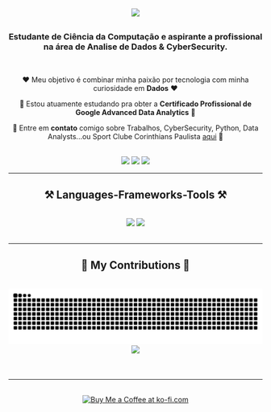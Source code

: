 
<h1 align="center">
    <img src="https://readme-typing-svg.herokuapp.com/?font=Righteous&size=35&center=true&vCenter=true&width=500&height=70&duration=4000&lines=Hi+There!+👋;+I'm+Lucas+Cronemberger!;" />
</h1>

<h3 align="center">Estudante de Ciência da Computação e aspirante a profissional na área de Analise de Dados & CyberSecurity.</h3>

<br/>

<div align="center">
 
 ❤️ Meu objetivo é combinar minha paixão por tecnologia com minha curiosidade em **Dados** ❤️
 
 🌱 Estou atuamente estudando pra obter a **Certificado Profissional de Google Advanced Data Analytics** 🌱

💬 Entre em **contato** comigo sobre Trabalhos, CyberSecurity, Python, Data Analysts...ou Sport Clube Corinthians Paulista [aqui]() 💬


 </div>
 
<br/>
 
<div align="center"> 
  <a href="https://www.instagram.com/lucas.cbgr" target="_blank"><img src="https://img.shields.io/badge/-Instagram-%23E4405F?style=for-the-badge&logo=instagram&logoColor=white" target="_blank"></a>
  <a href = "mailto:lucas.cbgr@gmail.com"><img src="https://img.shields.io/badge/-Gmail-%23333?style=for-the-badge&logo=gmail&logoColor=white" target="_blank"></a>
  <a href="https://www.linkedin.com/in/lucas-cronemberger-10101b275" target="_blank"><img src="https://img.shields.io/badge/-LinkedIn-%230077B5?style=for-the-badge&logo=linkedin&logoColor=white" target="_blank"></a> 
</div>

 <hr/>
 
<h2 align="center">⚒️ Languages-Frameworks-Tools ⚒️</h2>
<br/>
<div align="center">
    <img src="https://skillicons.dev/icons?i=py,cs,java,ruby,bash,powershell,go,html,css,mysql" />
    <img src="https://skillicons.dev/icons?i=vscode,visualstudio,idea,github,eclipse,windows,linux" /><br>
</div>

<br/>
<hr/>

<div align="center">
  <h2>🐍 My Contributions 🐍</h2>
  <br>
  <img alt="snake eating my contributions" src="https://raw.githubusercontent.com/LucasCronemberg/LucasCronemberg/output/github-contribution-grid-snake.svg" />
  <div align="center">
  <img src="https://profile-counter.glitch.me/LucasCronemberg/count.svg?"  />
</div>
  <br/><br/>
</div>

<hr/>

<br/>

<div align="center">
<a href='https://ko-fi.com/lucascronemberger' target='_blank'><img height='64' style='border:0px;height:64px;' src='https://storage.ko-fi.com/cdn/kofi1.png?v=3' border='0' alt='Buy Me a Coffee at ko-fi.com' /></a>
</div>

<br/>
